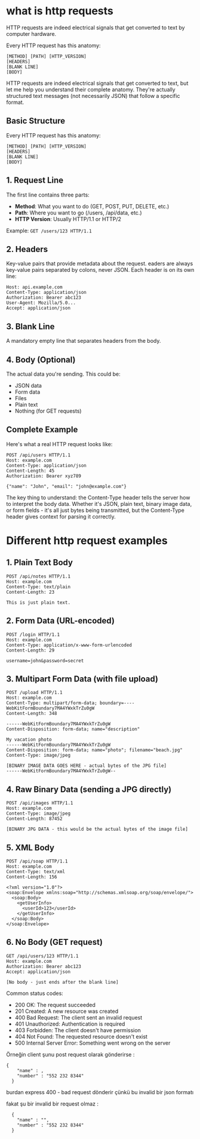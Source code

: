
# what is http requests 
HTTP requests are indeed electrical signals that get converted to text by computer hardware.


Every HTTP request has this anatomy:
```
[METHOD] [PATH] [HTTP_VERSION]
[HEADERS]
[BLANK LINE]
[BODY]
```

HTTP requests are indeed electrical signals that get converted to text, but let me help you understand their complete anatomy. They're actually structured text messages (not necessarily JSON) that follow a specific format.

## Basic Structure

Every HTTP request has this anatomy:

```
[METHOD] [PATH] [HTTP_VERSION]
[HEADERS]
[BLANK LINE]
[BODY]
```

## 1. Request Line
The first line contains three parts:
- **Method**: What you want to do (GET, POST, PUT, DELETE, etc.)
- **Path**: Where you want to go (/users, /api/data, etc.)
- **HTTP Version**: Usually HTTP/1.1 or HTTP/2

Example: `GET /users/123 HTTP/1.1`

## 2. Headers
Key-value pairs that provide metadata about the request. eaders are always key-value pairs separated by colons, never JSON. Each header is on its own line:

```
Host: api.example.com
Content-Type: application/json
Authorization: Bearer abc123
User-Agent: Mozilla/5.0...
Accept: application/json
```

## 3. Blank Line
A mandatory empty line that separates headers from the body.

## 4. Body (Optional)
The actual data you're sending. This could be:
- JSON data
- Form data
- Files
- Plain text
- Nothing (for GET requests)

## Complete Example

Here's what a real HTTP request looks like:

```
POST /api/users HTTP/1.1
Host: example.com
Content-Type: application/json
Content-Length: 45
Authorization: Bearer xyz789

{"name": "John", "email": "john@example.com"}
```

The key thing to understand: the Content-Type header tells the server how to interpret the body data. Whether it's JSON, plain text, binary image data, or form fields - it's all just bytes being transmitted, but the Content-Type header gives context for parsing it correctly.

# Different http request examples 

## 1. Plain Text Body

```
POST /api/notes HTTP/1.1
Host: example.com
Content-Type: text/plain
Content-Length: 23

This is just plain text.
```

## 2. Form Data (URL-encoded)

```
POST /login HTTP/1.1
Host: example.com
Content-Type: application/x-www-form-urlencoded
Content-Length: 29

username=john&password=secret
```

## 3. Multipart Form Data (with file upload)

```
POST /upload HTTP/1.1
Host: example.com
Content-Type: multipart/form-data; boundary=----WebKitFormBoundary7MA4YWxkTrZu0gW
Content-Length: 348

------WebKitFormBoundary7MA4YWxkTrZu0gW
Content-Disposition: form-data; name="description"

My vacation photo
------WebKitFormBoundary7MA4YWxkTrZu0gW
Content-Disposition: form-data; name="photo"; filename="beach.jpg"
Content-Type: image/jpeg

[BINARY IMAGE DATA GOES HERE - actual bytes of the JPG file]
------WebKitFormBoundary7MA4YWxkTrZu0gW--
```

## 4. Raw Binary Data (sending a JPG directly)

```
POST /api/images HTTP/1.1
Host: example.com
Content-Type: image/jpeg
Content-Length: 87452

[BINARY JPG DATA - this would be the actual bytes of the image file]
```

## 5. XML Body

```
POST /api/soap HTTP/1.1
Host: example.com
Content-Type: text/xml
Content-Length: 156

<?xml version="1.0"?>
<soap:Envelope xmlns:soap="http://schemas.xmlsoap.org/soap/envelope/">
  <soap:Body>
    <getUserInfo>
      <userId>123</userId>
    </getUserInfo>
  </soap:Body>
</soap:Envelope>
```

## 6. No Body (GET request)

```
GET /api/users/123 HTTP/1.1
Host: example.com
Authorization: Bearer abc123
Accept: application/json

[No body - just ends after the blank line]
```




Common status codes:

- 200 OK: The request succeeded
- 201 Created: A new resource was created
- 400 Bad Request: The client sent an invalid request
- 401 Unauthorized: Authentication is required
- 403 Forbidden: The client doesn't have permission
- 404 Not Found: The requested resource doesn't exist
- 500 Internal Server Error: Something went wrong on the server


Örneğin client şunu post request olarak gönderirse : 
```
{
    "name" : ,
    "number" : "552 232 8344"
  }
```

burdan express 400 - bad request dönderir çünkü bu invalid bir json formatı

fakat şu bir invalid bir request olmaz :
```
  {
    "name" : "",
    "number" : "552 232 8344"
  }
```